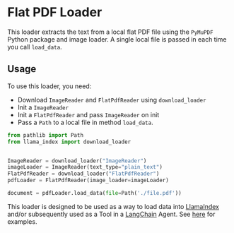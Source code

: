 # Flat PDF Loader

This loader extracts the text from a local flat PDF file using the `PyMuPDF` Python package and image loader. A single local file is passed in each time you call `load_data`.

## Usage

To use this loader, you need:

- Download `ImageReader` and `FlatPdfReader` using `download_loader`
- Init a `ImageReader`
- Init a `FlatPdfReader` and pass `ImageReader` on init
- Pass a `Path` to a local file in method `load_data`.

```python
from pathlib import Path
from llama_index import download_loader


ImageReader = download_loader("ImageReader")
imageLoader = ImageReader(text_type="plain_text")
FlatPdfReader = download_loader("FlatPdfReader")
pdfLoader = FlatPdfReader(image_loader=imageLoader)

document = pdfLoader.load_data(file=Path('./file.pdf'))
```

This loader is designed to be used as a way to load data into [LlamaIndex](https://github.com/jerryjliu/llama_index/tree/main/llama_index) and/or subsequently used as a Tool in a [LangChain](https://github.com/hwchase17/langchain) Agent. See [here](https://github.com/emptycrown/llama-hub/tree/main) for examples.
